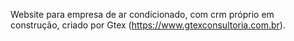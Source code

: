 Website para empresa de ar condicionado, com crm próprio em construção, criado por Gtex (https://www.gtexconsultoria.com.br).
